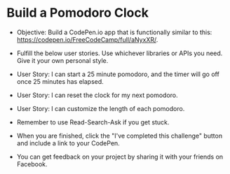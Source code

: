 # Build a Pomodoro Clock

* Objective: Build a CodePen.io app that is functionally similar to this: https://codepen.io/FreeCodeCamp/full/aNyxXR/.

* Fulfill the below user stories. Use whichever libraries or APIs you need. Give it your own personal style.

* User Story: I can start a 25 minute pomodoro, and the timer will go off once 25 minutes has elapsed.

* User Story: I can reset the clock for my next pomodoro.

* User Story: I can customize the length of each pomodoro.

* Remember to use Read-Search-Ask if you get stuck.

* When you are finished, click the "I've completed this challenge" button and include a link to your CodePen.

* You can get feedback on your project by sharing it with your friends on Facebook.
